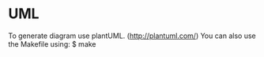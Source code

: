 # UML
To generate diagram use plantUML. (http://plantuml.com/)
You can also use the Makefile using: $ make